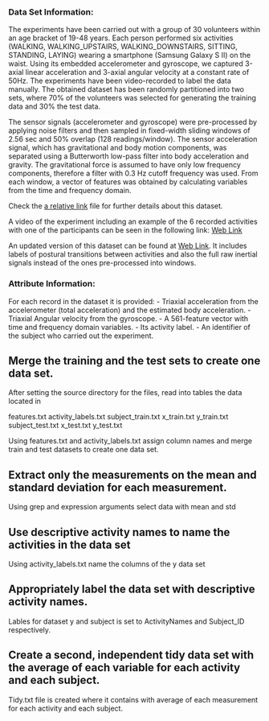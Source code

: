 ### Data Set Information:

The experiments have been carried out with a group of 30 volunteers
within an age bracket of 19-48 years. Each person performed six
activities (WALKING, WALKING\_UPSTAIRS, WALKING\_DOWNSTAIRS, SITTING,
STANDING, LAYING) wearing a smartphone (Samsung Galaxy S II) on the
waist. Using its embedded accelerometer and gyroscope, we captured
3-axial linear acceleration and 3-axial angular velocity at a constant
rate of 50Hz. The experiments have been video-recorded to label the data
manually. The obtained dataset has been randomly partitioned into two
sets, where 70% of the volunteers was selected for generating the
training data and 30% the test data.

The sensor signals (accelerometer and gyroscope) were pre-processed by
applying noise filters and then sampled in fixed-width sliding windows
of 2.56 sec and 50% overlap (128 readings/window). The sensor
acceleration signal, which has gravitational and body motion components,
was separated using a Butterworth low-pass filter into body acceleration
and gravity. The gravitational force is assumed to have only low
frequency components, therefore a filter with 0.3 Hz cutoff frequency
was used. From each window, a vector of features was obtained by
calculating variables from the time and frequency domain.

Check the [a relative link](README.md) file for further details about
this dataset.

A video of the experiment including an example of the 6 recorded
activities with one of the participants can be seen in the following
link: [Web
Link](http://archive.ics.uci.edu/ml/datasets/Human+Activity+Recognition+Using+Smartphones)

An updated version of this dataset can be found at [Web
Link](https://d396qusza40orc.cloudfront.net/getdata%2Fprojectfiles%2FUCI%20HAR%20Dataset.zip).
It includes labels of postural transitions between activities and also
the full raw inertial signals instead of the ones pre-processed into
windows.

### Attribute Information:

For each record in the dataset it is provided: - Triaxial acceleration
from the accelerometer (total acceleration) and the estimated body
acceleration. - Triaxial Angular velocity from the gyroscope. - A
561-feature vector with time and frequency domain variables. - Its
activity label. - An identifier of the subject who carried out the
experiment.

Merge the training and the test sets to create one data set.
------------------------------------------------------------

After setting the source directory for the files, read into tables the
data located in

features.txt activity\_labels.txt subject\_train.txt x\_train.txt
y\_train.txt subject\_test.txt x\_test.txt y\_test.txt

Using features.txt and activity\_labels.txt assign column names and
merge train and test datasets to create one data set.

Extract only the measurements on the mean and standard deviation for each measurement.
--------------------------------------------------------------------------------------

Using grep and expression arguments select data with mean and std

Use descriptive activity names to name the activities in the data set
---------------------------------------------------------------------

Using activity\_labels.txt name the columns of the y data set

Appropriately label the data set with descriptive activity names.
-----------------------------------------------------------------

Lables for dataset y and subject is set to ActivityNames and Subject\_ID
respectively.

Create a second, independent tidy data set with the average of each variable for each activity and each subject.
----------------------------------------------------------------------------------------------------------------

Tidy.txt file is created where it contains with average of each
measurement for each activity and each subject.
